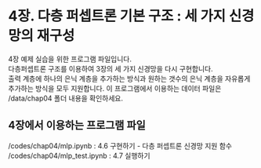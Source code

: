 # 4장. 다층 퍼셉트론 기본 구조 : 세 가지 신경망의 재구성
4장 예제 실습을 위한 프로그램 파일입니다.<br/>
다층퍼셉트론 구조를 이용하여 3장의 세 가지 신경망을 다시 구현합니다.<br/>
출력 계층에 하나의 은닉 계층을 추가하는 방식과 원하는 갯수의 은닉 계층을 자유롭게 추가하는 방식을 모두 지원합니다.
이 프로그램에서 이용하는 데이터 파일은 /data/chap04 폴더 내용을 확인하세요.

## 4장에서 이용하는 프로그램 파일
/codes/chap04/mlp.ipynb : 4.6 구현하기 - 다층 퍼셉트론 신경망 지원 함수<br/>
/codes/chap04/mlp_test.ipynb : 4.7 실행하기

